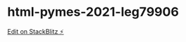 # html-pymes-2021-leg79906

[Edit on StackBlitz ⚡️](https://stackblitz.com/edit/html-pymes-2021-leg79906)